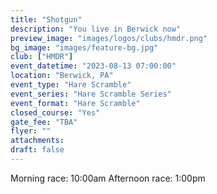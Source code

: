 ```yaml
---
title: "Shotgun"
description: "You live in Berwick now"
preview_image: "images/logos/clubs/hmdr.png"
bg_image: "images/feature-bg.jpg"
club: ["HMDR"]
event_datetime: "2023-08-13 07:00:00"
location: "Berwick, PA"
event_type: "Hare Scramble"
event_series: "Hare Scramble Series"
event_format: "Hare Scramble"
closed_course: "Yes"
gate_fee: "TBA"
flyer: ""
attachments:
draft: false
---
```


Morning race: 10:00am
Afternoon race: 1:00pm